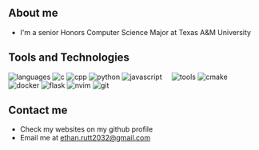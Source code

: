 ## About me
* I'm a senior Honors Computer Science Major at Texas A&M University

## Tools and Technologies
![languages](https://img.shields.io/static/v1?label=&message=languages:&color=111&style=flat-square)
![c](https://img.shields.io/static/v1?logo=c&label=&message=c&color=36465D&logoColor=AAA&style=flat-square)
![cpp](https://img.shields.io/static/v1?logo=cplusplus&label=&message=cpp&color=36465D&logoColor=AAA&style=flat-square)
![python](https://img.shields.io/static/v1?logo=python&label=&message=python&color=36465D&logoColor=AAA&style=flat-square)
![javascript](https://img.shields.io/static/v1?logo=javascript&label=&message=javascript&color=36465D&logoColor=AAA&style=flat-square)
&nbsp;&nbsp;&nbsp;
![tools](https://img.shields.io/static/v1?label=&message=tools:&color=111&style=flat-square)
![cmake](https://img.shields.io/static/v1?logo=cmake&label=&message=cmake&color=36465D&logoColor=AAA&style=flat-square)
![docker](https://img.shields.io/static/v1?logo=docker&label=&message=docker&color=36465D&logoColor=AAA&style=flat-square)
![flask](https://img.shields.io/static/v1?logo=flask&label=&message=flask&color=36465D&logoColor=AAA&style=flat-square)
![nvim](https://img.shields.io/static/v1?logo=nvim&label=&message=nvim&color=36465D&logoColor=AAA&style=flat-square)
![git](https://img.shields.io/static/v1?logo=git&label=&message=git&color=36465D&logoColor=AAA&style=flat-square)

## Contact me
* Check my websites on my github profile
* Email me at ethan.rutt2032@gmail.com
